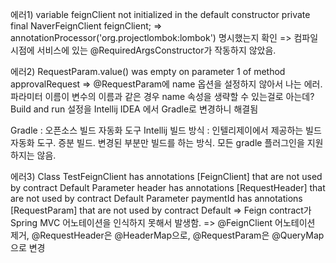 에러1)
variable feignClient not initialized in the default constructor
private final NaverFeignClient feignClient;
=> annotationProcessor('org.projectlombok:lombok') 명시했는지 확인
=> 컴파일 시점에 서비스에 있는 @RequiredArgsConstructor가 작동하지 않았음.

에러2)
RequestParam.value() was empty on parameter 1 of method approvalRequest
=> @RequestParam에 name 옵션을 설정하지 않아서 나는 에러. 
파라미터 이름이 변수의 이름과 같은 경우 name 속성을 생략할 수 있는걸로 아는데?
Build and run 설정을 Intellij IDEA 에서 Gradle로 변경하니 해결됨

Gradle : 오픈소스 빌드 자동화 도구
Intellij 빌드 방식 : 인텔리제이에서 제공하는 빌드 자동화 도구. 증분 빌드. 변경된 부분만 빌드를 하는 방식. 모든 gradle 플러그인을 지원하지는 않음.

에러3)
Class TestFeignClient has annotations [FeignClient] that are not used by contract Default
Parameter header has annotations [RequestHeader] that are not used by contract Default
Parameter paymentId has annotations [RequestParam] that are not used by contract Default
=> Feign contract가 Spring MVC 어노테이션을 인식하지 못해서 발생함.
=> @FeignClient 어노테이션 제거,  @RequestHeader은 @HeaderMap으로, @RequestParam은 @QueryMap 으로 변경